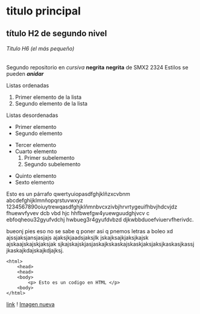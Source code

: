 # titulo principal

## título H2 de segundo nivel

###### Titulo H6 (el más pequeño)

Segundo repositorio en _cursiva_ __negrita__ **negrita** de SMX2 2324
Estilos se pueden **_anidar_**

Listas ordenadas
1. Primer elemento de la lista
2. Segundo elemento de la lista

Listas desordenadas

* Primer elemento
* Segundo elemento
- Tercer elemento
- Cuarto elemento
    1. Primer subelemento
    2. Segundo subelemento
+ Quinto elemento
+ Sexto elemento

Esto es un párrafo qwertyuiopasdfghjklñzxcvbnm abcdefghijklmnñopqrstuvwxyz 1234567890oiuytrewqasdfghjklñmnbvcxzivbjhrvrtygeuifhbvjhdcvjdz fhuewvfyvev dcb vbd hjc hhfbwefgw4yuewguudghjvcv c ebfoqheou32gyufvdchj  hwbueg3r4gyufdvbzd djkwbbduoefviuervfherivdc.

bueonj pies eso no se sabe q poner asi q pnemos letras a boleo  xd ajssjaksjansjasjajs ajaksjkjaadsjaksjlk jskajksajkjaksjkajsk ajskaajskajskjaksjak sjkajskajskjasjaskajkskaskajskaskjaksjaksjkaskasjkassj jkaskajkdajskajkdjajksj.

```
<html>
    <head>
    <head>
    <body>
        <p> Esto es un codigo en HTML </p>
    <body>
</html>
```
[link](https://www.fje.edu/ca/jesuites-bellvitge "Enlace a la web del cole")
! [Imagen nueva](https://github.com/alexandra0720/repositorio2/blob/main/bulls.png "Chicago bulls")

